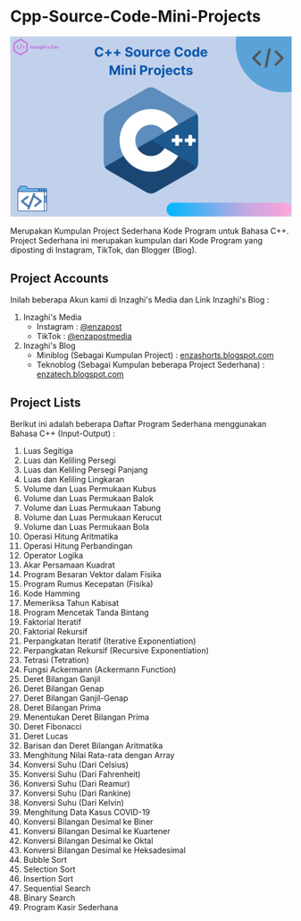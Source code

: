 # Cpp-Source-Code-Mini-Projects

![C++ Source Code Mini Projects](/images/cpp-source-code-mini-projects.png)

Merupakan Kumpulan Project Sederhana Kode Program untuk Bahasa C++. Project Sederhana ini merupakan kumpulan dari Kode Program yang diposting di Instagram, TikTok, dan Blogger (Blog).

## Project Accounts

Inilah beberapa Akun kami di Inzaghi's Media dan Link Inzaghi's Blog :

1. Inzaghi's Media
   * Instagram : [@enzapost](https://www.instagram.com/enzapost)
   * TikTok : [@enzapostmedia](https://www.tiktok.com/@enzapostmedia)
2. Inzaghi's Blog
   * Miniblog (Sebagai Kumpulan Project) : [enzashorts.blogspot.com](https://enzashorts.blogspot.com)
   * Teknoblog (Sebagai Kumpulan beberapa Project Sederhana) : [enzatech.blogspot.com](https://enzatech.blogspot.com)

## Project Lists

Berikut ini adalah beberapa Daftar Program Sederhana menggunakan Bahasa C++ (Input-Output) :
1. Luas Segitiga
2. Luas dan Keliling Persegi
3. Luas dan Keliling Persegi Panjang
4. Luas dan Keliling Lingkaran
5. Volume dan Luas Permukaan Kubus
6. Volume dan Luas Permukaan Balok
7. Volume dan Luas Permukaan Tabung
8. Volume dan Luas Permukaan Kerucut
9. Volume dan Luas Permukaan Bola
10. Operasi Hitung Aritmatika
11. Operasi Hitung Perbandingan
12. Operator Logika
13. Akar Persamaan Kuadrat
14. Program Besaran Vektor dalam Fisika
15. Program Rumus Kecepatan (Fisika)
16. Kode Hamming
17. Memeriksa Tahun Kabisat
18. Program Mencetak Tanda Bintang
19. Faktorial Iteratif
20. Faktorial Rekursif
21. Perpangkatan Iteratif (Iterative Exponentiation)
22. Perpangkatan Rekursif (Recursive Exponentiation)
23. Tetrasi (Tetration)
24. Fungsi Ackermann (Ackermann Function)
25. Deret Bilangan Ganjil
26. Deret Bilangan Genap
27. Deret Bilangan Ganjil-Genap
28. Deret Bilangan Prima
29. Menentukan Deret Bilangan Prima
30. Deret Fibonacci
31. Deret Lucas
32. Barisan dan Deret Bilangan Aritmatika
33. Menghitung Nilai Rata-rata dengan Array
34. Konversi Suhu (Dari Celsius)
35. Konversi Suhu (Dari Fahrenheit)
36. Konversi Suhu (Dari Reamur)
37. Konversi Suhu (Dari Rankine)
38. Konversi Suhu (Dari Kelvin)
39. Menghitung Data Kasus COVID-19
40. Konversi Bilangan Desimal ke Biner
41. Konversi Bilangan Desimal ke Kuartener
42. Konversi Bilangan Desimal ke Oktal
43. Konversi Bilangan Desimal ke Heksadesimal
44. Bubble Sort
45. Selection Sort
46. Insertion Sort
47. Sequential Search
48. Binary Search
49. Program Kasir Sederhana
